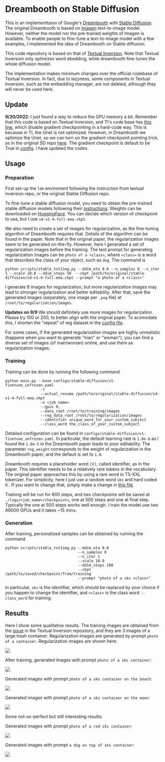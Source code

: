 # Dreambooth on Stable Diffusion

This is an implementtaion of Google's [Dreambooth](https://arxiv.org/abs/2208.12242) with [Stable Diffusion](https://github.com/CompVis/stable-diffusion). The original Dreambooth is based on [Imagen](https://imagen.research.google/) text-to-image model. However, neither the model nor the pre-trained weights of Imagen is available. To enable people to fine-tune a text-to-image model with a few examples, I implemented the idea of Dreambooth on Stable diffusion.

This code repository is based on that of [Textual Inversion](https://github.com/rinongal/textual_inversion). Note that Textual Inversion only optimizes word ebedding, while dreambooth fine-tunes the whole diffusion model.

The implementation makes minimum changes over the official codebase of Textual Inversion. In fact, due to lazyness, some components in Textual Inversion, such as the embedding manager, are not deleted, although they will never be used here.

## Update

**9/20/2022**: I just found a way to reduce the GPU memory a bit. Remember that this code is based on Textual Inversion, and TI's code base has [this line](https://github.com/rinongal/textual_inversion/blob/main/ldm/modules/diffusionmodules/util.py#L112), which disable gradient checkpointing in a hard-code way. This is because in TI, the Unet is not optimized. However, in Dreambooth we optimize the Unet, so we can turn on the gradient checkpoint pointing trick, as in the original SD repo [here](https://github.com/CompVis/stable-diffusion/blob/main/ldm/modules/diffusionmodules/util.py#L112). The gradient checkpoint is default to be True in [config](https://github.com/XavierXiao/Dreambooth-Stable-Diffusion/blob/main/configs/stable-diffusion/v1-finetune_unfrozen.yaml#L47). I have updated the codes.

## Usage

### Preparation

First set-up the `ldm` enviroment following the instruction from textual inversion repo, or the original Stable Diffusion repo.

To fine-tune a stable diffusion model, you need to obtain the pre-trained stable diffusion models following their [instructions](https://github.com/CompVis/stable-diffusion#stable-diffusion-v1). Weights can be downloaded on [HuggingFace](https://huggingface.co/CompVis). You can decide which version of checkpoint to use, but I use `sd-v1-4-full-ema.ckpt`.

We also need to create a set of images for regularization, as the fine-tuning algorithm of Dreambooth requires that. Details of the algorithm can be found in the paper. Note that in the original paper, the regularization images seem to be generated on-the-fly. However, here I generated a set of regularization images before the training. The text prompt for generating regularization images can be `photo of a <class>`, where `<class>` is a word that describes the class of your object, such as `dog`. The command is

```
python scripts/stable_txt2img.py --ddim_eta 0.0 --n_samples 8 --n_iter 1 --scale 10.0 --ddim_steps 50  --ckpt /path/to/original/stable-diffusion/sd-v1-4-full-ema.ckpt --prompt "a photo of a <class>"
```

I generate 8 images for regularization, but more regularization images may lead to stronger regularization and better editability. After that, save the generated images (separately, one image per `.png` file) at `/root/to/regularization/images`.

**Updates on 9/9**
We should definitely use more images for regularization. Please try 100 or 200, to better align with the original paper. To acomodate this, I shorten the "repeat" of reg dataset in the [config file](https://github.com/XavierXiao/Dreambooth-Stable-Diffusion/blob/main/configs/stable-diffusion/v1-finetune_unfrozen.yaml#L96).

For some cases, if the generated regularization images are highly unrealistic (happens when you want to generate "man" or "woman"), you can find a diverse set of images (of man/woman) online, and use them as regularization images.

### Training

Training can be done by running the following command

```
python main.py --base configs/stable-diffusion/v1-finetune_unfrozen.yaml
                -t
                --actual_resume /path/to/original/stable-diffusion/sd-v1-4-full-ema.ckpt
                -n <job name>
                --gpus 0,
                --data_root /root/to/training/images
                --reg_data_root /root/to/regularization/images
                --identifier unique_word_for_your_custom_subject
                --class_word the_class_of_your_custom_subject
```

Detailed configuration can be found in `configs/stable-diffusion/v1-finetune_unfrozen.yaml`. In particular, the default learning rate is `1.0e-6` as I found the `1.0e-5` in the Dreambooth paper leads to poor editability. The parameter `reg_weight` corresponds to the weight of regularization in the Dreambooth paper, and the default is set to `1.0`.

Dreambooth requires a placeholder word `[V]`, called identifier, as in the paper. This identifier needs to be a relatively rare tokens in the vocabulary. The original paper approaches this by using a rare word in T5-XXL tokenizer. For simplicity, here I just use a random word `sks` and hard coded it.. If you want to change that, simply make a change in [this file](https://github.com/XavierXiao/Dreambooth-Stable-Diffusion/blob/main/ldm/data/personalized.py#L10).

Training will be run for 800 steps, and two checkpoints will be saved at `./logs/<job_name>/checkpoints`, one at 500 steps and one at final step. Typically the one at 500 steps works well enough. I train the model use two A6000 GPUs and it takes ~15 mins.

### Generation

After training, personalized samples can be obtained by running the command

```
python scripts/stable_txt2img.py --ddim_eta 0.0
                                 --n_samples 8
                                 --n_iter 1
                                 --scale 10.0
                                 --ddim_steps 100
                                 --ckpt /path/to/saved/checkpoint/from/training
                                 --prompt "photo of a sks <class>"
```

In particular, `sks` is the identifier, which should be replaced by your choice if you happen to change the identifier, and `<class>` is the class word `--class_word` for training.

## Results

Here I show some qualitative results. The training images are obtained from the [issue](https://github.com/rinongal/textual_inversion/issues/8) in the Textual Inversion repository, and they are 3 images of a large trash container. Regularization images are generated by prompt `photo of a container`. Regularization images are shown here:

![](assets/a-container-0038.jpg)

After training, generated images with prompt `photo of a sks container`:

![](assets/photo-of-a-sks-container-0018.jpg)

Generated images with prompt `photo of a sks container on the beach`:

![](assets/photo-of-a-sks-container-on-the-beach-0017.jpg)

Generated images with prompt `photo of a sks container on the moon`:

![](assets/photo-of-a-sks-container-on-the-moon-0016.jpg)

Some not-so-perfect but still interesting results:

Generated images with prompt `photo of a red sks container`:

![](assets/a-red-sks-container-0021.jpg)

Generated images with prompt `a dog on top of sks container`:

![](assets/a-dog-on-top-of-sks-container-0023.jpg)
